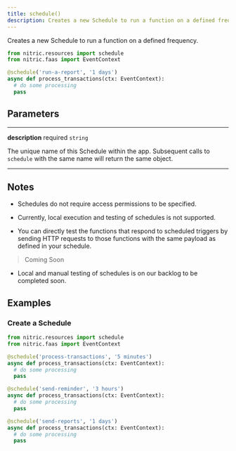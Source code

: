 ```yaml
---
title: schedule()
description: Creates a new Schedule to run a function on a defined frequency.
---
```


Creates a new Schedule to run a function on a defined frequency.

```python
from nitric.resources import schedule
from nitric.faas import EventContext

@schedule('run-a-report', '1 days')
async def process_transactions(ctx: EventContext):
  # do some processing
  pass
```

## Parameters

---

**description** required `string`

The unique name of this Schedule within the app. Subsequent calls to `schedule` with the same name will return the same object.

---

## Notes

- Schedules do not require access permissions to be specified.

- Currently, local execution and testing of schedules is not supported.

- You can directly test the functions that respond to scheduled triggers by sending HTTP requests to those functions with the same payload as defined in your schedule.

> Coming Soon

- Local and manual testing of schedules is on our backlog to be completed soon.

## Examples

### Create a Schedule

```python
from nitric.resources import schedule
from nitric.faas import EventContext

@schedule('process-transactions', '5 minutes')
async def process_transactions(ctx: EventContext):
  # do some processing
  pass

@schedule('send-reminder', '3 hours')
async def process_transactions(ctx: EventContext):
  # do some processing
  pass

@schedule('send-reports', '1 days')
async def process_transactions(ctx: EventContext):
  # do some processing
  pass
```
